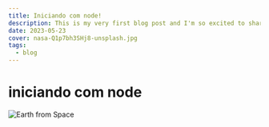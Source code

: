 ```yaml
---
title: Iniciando com node!
description: This is my very first blog post and I'm so excited to share it with you!
date: 2023-05-23
cover: nasa-Q1p7bh3SHj8-unsplash.jpg
tags:
  - blog
---
```



# iniciando com node

![Earth from Space](/images/blog/nasa-Q1p7bh3SHj8-unsplash.jpg)